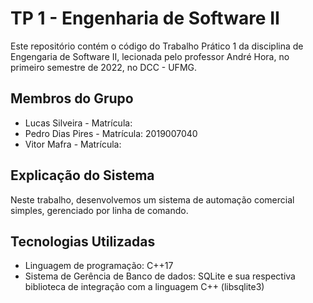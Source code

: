# TP 1 - Engenharia de Software II

Este repositório contém o código do Trabalho Prático 1 da disciplina de Engengaria de Software II, lecionada pelo professor André Hora, no primeiro semestre de 2022, no DCC - UFMG.

## Membros do Grupo

- Lucas Silveira - Matrícula:
- Pedro Dias Pires - Matrícula: 2019007040
- Vitor Mafra - Matrícula:

## Explicação do Sistema

Neste trabalho, desenvolvemos um sistema de automação comercial simples, gerenciado por linha de comando.

## Tecnologias Utilizadas

- Linguagem de programação: C++17
- Sistema de Gerência de Banco de dados: SQLite e sua respectiva biblioteca de integração com a linguagem C++ (libsqlite3)
